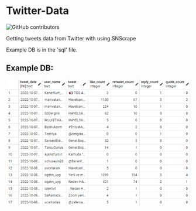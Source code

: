 # Twitter-Data
 ![GitHub contributors](https://img.shields.io/github/contributors/Rekl0w/PC-Building-Website)
 
 Getting tweets data from Twitter with using SNScrape

Example DB is in the 'sql' file.
## Example DB:

![DB](https://github.com/Rekl0w/Twitter-Data/blob/main/img/db.png)